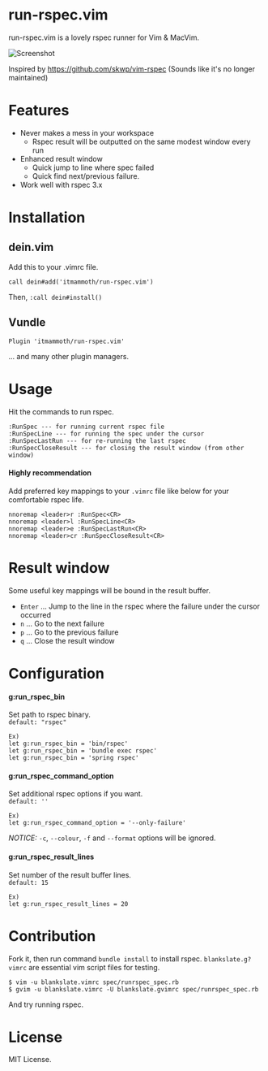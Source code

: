 # run-rspec.vim

run-rspec.vim is a lovely rspec runner for Vim & MacVim.

![Screenshot](https://raw.githubusercontent.com/itmammoth/run-rspec.vim/master/images/run-rspec.png)

Inspired by https://github.com/skwp/vim-rspec (Sounds like it's no longer maintained)

# Features

* Never makes a mess in your workspace
  * Rspec result will be outputted on the same modest window every run
* Enhanced result window
  * Quick jump to line where spec failed
  * Quick find next/previous failure.
* Work well with rspec 3.x

# Installation

## dein.vim
Add this to your .vimrc file.

    call dein#add('itmammoth/run-rspec.vim')

Then, `:call dein#install()`

## Vundle

    Plugin 'itmammoth/run-rspec.vim'


... and many other plugin managers.

# Usage

Hit the commands to run rspec.

    :RunSpec --- for running current rspec file
    :RunSpecLine --- for running the spec under the cursor
    :RunSpecLastRun --- for re-running the last rspec
    :RunSpecCloseResult --- for closing the result window (from other window)

#### Highly recommendation
Add preferred key mappings to your `.vimrc` file like below for your comfortable rspec life.

    nnoremap <leader>r :RunSpec<CR>
    nnoremap <leader>l :RunSpecLine<CR>
    nnoremap <leader>e :RunSpecLastRun<CR>
    nnoremap <leader>cr :RunSpecCloseResult<CR>

# Result window

Some useful key mappings will be bound in the result buffer.

* `Enter` ... Jump to the line in the rspec where the failure under the cursor occurred
* `n` ... Go to the next failure
* `p` ... Go to the previous failure
* `q` ... Close the result window

# Configuration

#### g:run_rspec_bin

Set path to rspec binary.  
`default: "rspec"`

    Ex)
    let g:run_rspec_bin = 'bin/rspec'
    let g:run_rspec_bin = 'bundle exec rspec'
    let g:run_rspec_bin = 'spring rspec'

#### g:run_rspec_command_option

Set additional rspec options if you want.  
`default: ''`

    Ex)
    let g:run_rspec_command_option = '--only-failure'

*NOTICE:*
`-c`, `--colour`, `-f` and `--format` options will be ignored.

#### g:run_rspec_result_lines

Set number of the result buffer lines.  
`default: 15`

    Ex)
    let g:run_rspec_result_lines = 20

# Contribution

Fork it, then run command `bundle install` to install rspec. `blankslate.g?vimrc` are essential vim script files for testing.

    $ vim -u blankslate.vimrc spec/runrspec_spec.rb
    $ gvim -u blankslate.vimrc -U blankslate.gvimrc spec/runrspec_spec.rb

And try running rspec.

# License

MIT License.
